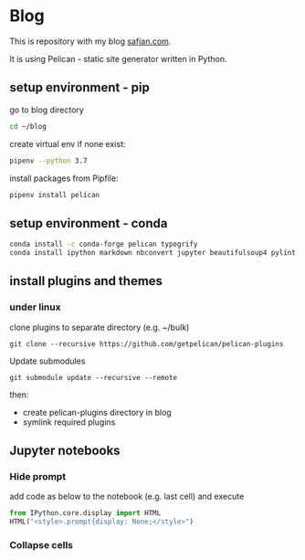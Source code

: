 # Blog
This is repository with my blog [safjan.com](http://safjan.com).

It is using Pelican - static site generator written in Python.

## setup environment - pip
go to blog directory
```sh
cd ~/blog
```

create virtual env if none exist:
```sh
pipenv --python 3.7
```

install packages from Pipfile:
```sh
pipenv install pelican
```

## setup environment - conda
```sh
conda install -c conda-forge pelican typogrify
conda install ipython markdown nbconvert jupyter beautifulsoup4 pylint
```


## install plugins and themes
### under linux
clone plugins to separate directory (e.g. ~/bulk)
```
git clone --recursive https://github.com/getpelican/pelican-plugins
```

Update submodules
```
git submodule update --recursive --remote
```

then:

* create pelican-plugins directory in blog
* symlink required plugins


## Jupyter notebooks
### Hide prompt
add code as below to the notebook (e.g. last cell) and execute
```python
from IPython.core.display import HTML
HTML("<style>.prompt{display: None;</style>")
```

### Collapse cells
